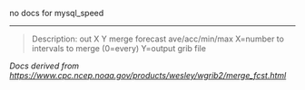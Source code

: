 no docs for mysql_speed

---

> Description: out X Y merge forecast ave/acc/min/max X=number to intervals to merge (0=every) Y=output grib file

_Docs derived from <https://www.cpc.ncep.noaa.gov/products/wesley/wgrib2/merge_fcst.html>_
